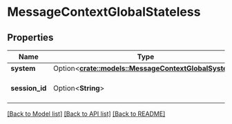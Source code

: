 # MessageContextGlobalStateless

## Properties

Name | Type | Description | Notes
------------ | ------------- | ------------- | -------------
**system** | Option<[**crate::models::MessageContextGlobalSystem**](MessageContextGlobalSystem.md)> |  | [optional]
**session_id** | Option<**String**> | The unique identifier of the session. | [optional]

[[Back to Model list]](../README.md#documentation-for-models) [[Back to API list]](../README.md#documentation-for-api-endpoints) [[Back to README]](../README.md)


